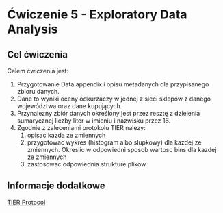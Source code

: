 # Ćwiczenie 5 - Exploratory Data Analysis

## Cel ćwiczenia

Celem ćwiczenia jest:

1. Przygotowanie Data appendix i opisu metadanych dla przypisanego zbioru danych.
2. Dane to wyniki oceny odkurzaczy w jednej z sieci sklepów z danego województwa oraz dane kupujących.
3. Przynalezny zbiór danych określony jest przez resztę z dzielenia sumarycznej liczby liter w imieniu i nazwisku przez 16.
4. Zgodnie z zaleceniami protokolu TIER nalezy:
   1. opisac kazda ze zmiennych
   2. przygotowac wykres (histogram albo slupkowy) dla kazdej ze zmiennych. Określic w odpowiedni sposob wartosc bins dla kazdej ze zmiennych
   3. zastosowac odpowiednia strukture plikow


## Informacje dodatkowe


 [TIER Protocol](https://www.projecttier.org/tier-protocol/tier-protocol-version-history/specifications-3-0/#overview-of-the-documentation)
